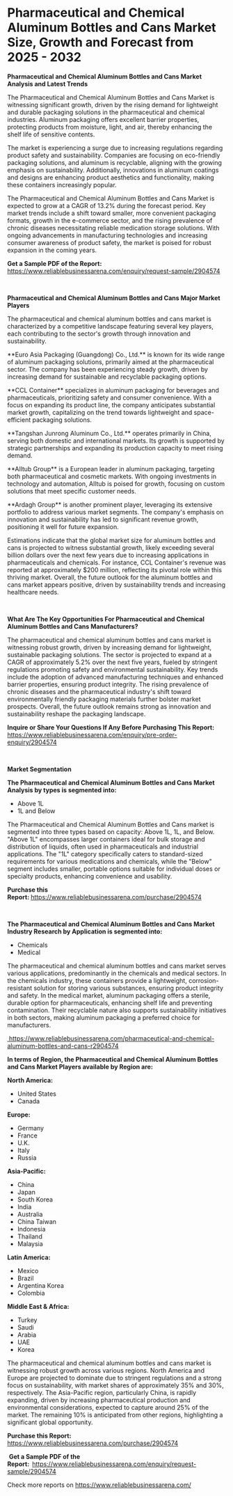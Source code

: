 <p><h1>Pharmaceutical and Chemical Aluminum Bottles and Cans Market Size, Growth and Forecast from 2025 - 2032</h1></p><p><strong>Pharmaceutical and Chemical Aluminum Bottles and Cans Market Analysis and Latest Trends</strong></p>
<p><p>The Pharmaceutical and Chemical Aluminum Bottles and Cans Market is witnessing significant growth, driven by the rising demand for lightweight and durable packaging solutions in the pharmaceutical and chemical industries. Aluminum packaging offers excellent barrier properties, protecting products from moisture, light, and air, thereby enhancing the shelf life of sensitive contents. </p><p>The market is experiencing a surge due to increasing regulations regarding product safety and sustainability. Companies are focusing on eco-friendly packaging solutions, and aluminum is recyclable, aligning with the growing emphasis on sustainability. Additionally, innovations in aluminum coatings and designs are enhancing product aesthetics and functionality, making these containers increasingly popular.</p><p>The Pharmaceutical and Chemical Aluminum Bottles and Cans Market is expected to grow at a CAGR of 13.2% during the forecast period. Key market trends include a shift toward smaller, more convenient packaging formats, growth in the e-commerce sector, and the rising prevalence of chronic diseases necessitating reliable medication storage solutions. With ongoing advancements in manufacturing technologies and increasing consumer awareness of product safety, the market is poised for robust expansion in the coming years.</p></p>
<p><strong>Get a Sample PDF of the Report:&nbsp;</strong> <a href="https://www.reliablebusinessarena.com/enquiry/request-sample/2904574?utm_campaign=2988&utm_medium=2&utm_source=Github&utm_content=ia&utm_term=12032025&utm_id=pharmaceutical-and-chemical-aluminum-bottles-and-cans">https://www.reliablebusinessarena.com/enquiry/request-sample/2904574</a></p>
<p>&nbsp;</p>
<p><strong>Pharmaceutical and Chemical Aluminum Bottles and Cans Major Market Players</strong></p>
<p><p>The pharmaceutical and chemical aluminum bottles and cans market is characterized by a competitive landscape featuring several key players, each contributing to the sector's growth through innovation and sustainability.</p><p>**Euro Asia Packaging (Guangdong) Co., Ltd.** is known for its wide range of aluminum packaging solutions, primarily aimed at the pharmaceutical sector. The company has been experiencing steady growth, driven by increasing demand for sustainable and recyclable packaging options. </p><p>**CCL Container** specializes in aluminum packaging for beverages and pharmaceuticals, prioritizing safety and consumer convenience. With a focus on expanding its product line, the company anticipates substantial market growth, capitalizing on the trend towards lightweight and space-efficient packaging solutions.</p><p>**Tangshan Junrong Aluminum Co., Ltd.** operates primarily in China, serving both domestic and international markets. Its growth is supported by strategic partnerships and expanding its production capacity to meet rising demand.</p><p>**Alltub Group** is a European leader in aluminum packaging, targeting both pharmaceutical and cosmetic markets. With ongoing investments in technology and automation, Alltub is poised for growth, focusing on custom solutions that meet specific customer needs.</p><p>**Ardagh Group** is another prominent player, leveraging its extensive portfolio to address various market segments. The company's emphasis on innovation and sustainability has led to significant revenue growth, positioning it well for future expansion.</p><p>Estimations indicate that the global market size for aluminum bottles and cans is projected to witness substantial growth, likely exceeding several billion dollars over the next few years due to increasing applications in pharmaceuticals and chemicals. For instance, CCL Container's revenue was reported at approximately $200 million, reflecting its pivotal role within this thriving market. Overall, the future outlook for the aluminum bottles and cans market appears positive, driven by sustainability trends and increasing healthcare needs.</p></p>
<p>&nbsp;</p>
<p><strong>What Are The Key Opportunities For Pharmaceutical and Chemical Aluminum Bottles and Cans Manufacturers?</strong></p>
<p><p>The pharmaceutical and chemical aluminum bottles and cans market is witnessing robust growth, driven by increasing demand for lightweight, sustainable packaging solutions. The sector is projected to expand at a CAGR of approximately 5.2% over the next five years, fueled by stringent regulations promoting safety and environmental sustainability. Key trends include the adoption of advanced manufacturing techniques and enhanced barrier properties, ensuring product integrity. The rising prevalence of chronic diseases and the pharmaceutical industry's shift toward environmentally friendly packaging materials further bolster market prospects. Overall, the future outlook remains strong as innovation and sustainability reshape the packaging landscape.</p></p>
<p><strong>Inquire or Share Your Questions If Any Before Purchasing This Report:</strong> <a href="https://www.reliablebusinessarena.com/enquiry/pre-order-enquiry/2904574?utm_campaign=2988&utm_medium=2&utm_source=Github&utm_content=ia&utm_term=12032025&utm_id=pharmaceutical-and-chemical-aluminum-bottles-and-cans">https://www.reliablebusinessarena.com/enquiry/pre-order-enquiry/2904574</a></p>
<p>&nbsp;</p>
<p><strong>Market Segmentation</strong></p>
<p><strong>The Pharmaceutical and Chemical Aluminum Bottles and Cans Market Analysis by types is segmented into:</strong></p>
<p><ul><li>Above 1L</li><li>1L and Below</li></ul></p>
<p><p>The Pharmaceutical and Chemical Aluminum Bottles and Cans market is segmented into three types based on capacity: Above 1L, 1L, and Below. "Above 1L" encompasses larger containers ideal for bulk storage and distribution of liquids, often used in pharmaceuticals and industrial applications. The "1L" category specifically caters to standard-sized requirements for various medications and chemicals, while the "Below" segment includes smaller, portable options suitable for individual doses or specialty products, enhancing convenience and usability.</p></p>
<p><strong>Purchase this Report:&nbsp;</strong><a href="https://www.reliablebusinessarena.com/purchase/2904574?utm_campaign=2988&utm_medium=2&utm_source=Github&utm_content=ia&utm_term=12032025&utm_id=pharmaceutical-and-chemical-aluminum-bottles-and-cans">https://www.reliablebusinessarena.com/purchase/2904574</a></p>
<p>&nbsp;</p>
<p><strong>The Pharmaceutical and Chemical Aluminum Bottles and Cans Market Industry Research by Application is segmented into:</strong></p>
<p><ul><li>Chemicals</li><li>Medical</li></ul></p>
<p><p>The pharmaceutical and chemical aluminum bottles and cans market serves various applications, predominantly in the chemicals and medical sectors. In the chemicals industry, these containers provide a lightweight, corrosion-resistant solution for storing various substances, ensuring product integrity and safety. In the medical market, aluminum packaging offers a sterile, durable option for pharmaceuticals, enhancing shelf life and preventing contamination. Their recyclable nature also supports sustainability initiatives in both sectors, making aluminum packaging a preferred choice for manufacturers.</p></p>
<p><a href="https://www.reliablebusinessarena.com/pharmaceutical-and-chemical-aluminum-bottles-and-cans-r2904574?utm_campaign=2988&utm_medium=2&utm_source=Github&utm_content=ia&utm_term=12032025&utm_id=pharmaceutical-and-chemical-aluminum-bottles-and-cans">&nbsp;https://www.reliablebusinessarena.com/pharmaceutical-and-chemical-aluminum-bottles-and-cans-r2904574</a></p>
<p><strong>In terms of Region, the Pharmaceutical and Chemical Aluminum Bottles and Cans Market Players available by Region are:</strong></p>
<p>
    <p> <strong> North America: </strong>
        <ul>
            <li>United States</li>
            <li>Canada</li>
        </ul>
        </p> 
    <p> <strong> Europe: </strong>
        <ul>
            <li>Germany</li>
            <li>France</li>
            <li>U.K.</li>
            <li>Italy</li>
            <li>Russia</li>
        </ul>
        </p> 
    <p> <strong> Asia-Pacific: </strong>
        <ul>
            <li>China</li>
            <li>Japan</li>
            <li>South Korea</li>
            <li>India</li>
            <li>Australia</li>
            <li>China Taiwan</li>
            <li>Indonesia</li>
            <li>Thailand</li>
            <li>Malaysia</li>
        </ul>
        </p> 
    <p> <strong> Latin America: </strong>
        <ul>
            <li>Mexico</li>
            <li>Brazil</li>
            <li>Argentina Korea</li>
            <li>Colombia</li>
        </ul>
        </p> 
    <p> <strong> Middle East & Africa: </strong>
        <ul>
            <li>Turkey</li>
            <li>Saudi</li>
            <li>Arabia</li>
            <li>UAE</li>
            <li>Korea</li>
        </ul>
    </p>
    </p>
<p><p>The pharmaceutical and chemical aluminum bottles and cans market is witnessing robust growth across various regions. North America and Europe are projected to dominate due to stringent regulations and a strong focus on sustainability, with market shares of approximately 35% and 30%, respectively. The Asia-Pacific region, particularly China, is rapidly expanding, driven by increasing pharmaceutical production and environmental considerations, expected to capture around 25% of the market. The remaining 10% is anticipated from other regions, highlighting a significant global opportunity.</p></p>
<p><strong>Purchase this Report: </strong><a href="https://www.reliablebusinessarena.com/purchase/2904574?utm_campaign=2988&utm_medium=2&utm_source=Github&utm_content=ia&utm_term=12032025&utm_id=pharmaceutical-and-chemical-aluminum-bottles-and-cans">https://www.reliablebusinessarena.com/purchase/2904574</a></p>
<p>&nbsp;<strong>Get a Sample PDF of the Report:&nbsp;&nbsp;</strong><a href="https://www.reliablebusinessarena.com/enquiry/request-sample/2904574?utm_campaign=2988&utm_medium=2&utm_source=Github&utm_content=ia&utm_term=12032025&utm_id=pharmaceutical-and-chemical-aluminum-bottles-and-cans">https://www.reliablebusinessarena.com/enquiry/request-sample/2904574</a></p>
<p><strong></strong></p>
<p>Check more reports on <a href="https://www.reliablebusinessarena.com/?utm_campaign=2988&utm_medium=2&utm_source=Github&utm_content=ia&utm_term=12032025&utm_id=pharmaceutical-and-chemical-aluminum-bottles-and-cans">https://www.reliablebusinessarena.com/</a></p>